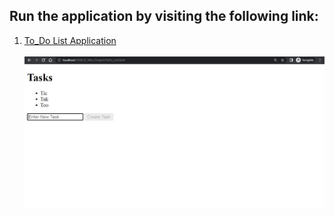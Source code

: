 ## Run the application by visiting the following link:

1. <a target="_blank" href="https://htmlpreview.github.io/?https://github.com/Afirestriker/JavaScript/blob/main/JS_Mini_Project/ToDo_List.html"> To_Do List Application </a>
<br><br>
![To_Do List Application](To_Do_List_Application_SS.JPG "To_Do List Application Screenshot")

